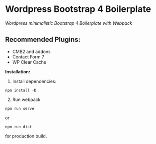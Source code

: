 # Wordpress Bootstrap 4 Boilerplate
###### Wordpress minimalistic Bootstrap 4 Boilerplate with Webpack

## Recommended Plugins:
- CMB2 and addons
- Contact Form 7
- WP Clear Cache

**Installation:**
1. Install dependencies:
```
npm install -D
```
2. Run webpack
```
npm run serve
```
or 
```
npm run dist
```
for production build.